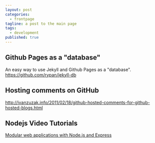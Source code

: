 ```yaml
---
layout: post
categories: 
  - frontpage
tagline: a post to the main page
tags:
  - development
published: true
---
```


## Github Pages as a "database"
An easy way to use Jekyll and Github Pages as a "database".
https://github.com/rypan/jekyll-db

## Hosting comments on GitHub
http://ivanzuzak.info/2011/02/18/github-hosted-comments-for-github-hosted-blogs.html

## Nodejs Video Tutorials
[Modular web applications with Node.js and Express](http://vimeo.com/56166857)
